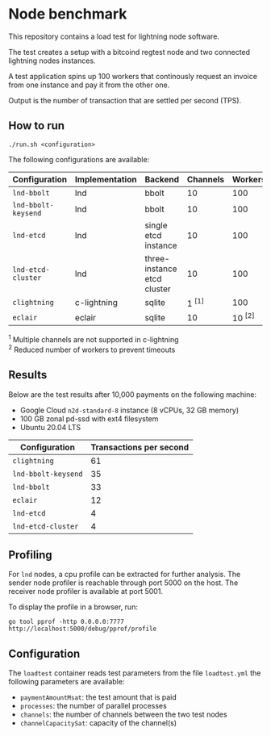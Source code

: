 # Node benchmark

This repository contains a load test for lightning node software.

The test creates a setup with a bitcoind regtest node and two connected
lightning nodes instances.

A test application spins up 100 workers that continously request an invoice
from one instance and pay it from the other one.

Output is the number of transaction that are settled per second (TPS).

## How to run

`./run.sh <configuration>`

The following configurations are available:

Configuration | Implementation | Backend | Channels | Workers | Options
---|---|---|---|---|--
`lnd-bbolt` | lnd | bbolt | 10 | 100  |
`lnd-bbolt-keysend` | lnd | bbolt | 10 | 100 | keysend
`lnd-etcd` | lnd | single etcd instance | 10 | 100 |
`lnd-etcd-cluster` | lnd | three-instance etcd cluster | 10 | 100  |
`clightning` | c-lightning | sqlite | 1 <sup>[1]</sup> | 100 |
`eclair` | eclair | sqlite | 10 | 10  <sup>[2]</sup>|

<sup>1</sup> Multiple channels are not supported in c-lightning  
<sup>2</sup> Reduced number of workers to prevent timeouts

## Results

Below are the test results after 10,000 payments on the following machine:

* Google Cloud `n2d-standard-8` instance (8 vCPUs, 32 GB memory)
* 100 GB zonal pd-ssd with ext4 filesystem
* Ubuntu 20.04 LTS

| Configuration | Transactions per second |
|--|--|
|`clightning`| 61  |
|`lnd-bbolt-keysend`| 35  |
|`lnd-bbolt`| 33  |
|`eclair`| 12 |
|`lnd-etcd`| 4 |
|`lnd-etcd-cluster`| 4 |

## Profiling

For `lnd` nodes, a cpu profile can be extracted for further analysis. The sender node profiler is reachable through port 5000 on the host. The receiver node profiler is available at port 5001.

To display the profile in a browser, run:

`go tool pprof -http 0.0.0.0:7777 http://localhost:5000/debug/pprof/profile`

## Configuration

The `loadtest` container reads test parameters from the file `loadtest.yml` the
following parameters are available:

* `paymentAmountMsat`: the test amount that is paid
* `processes`: the number of parallel processes
* `channels`: the number of channels between the two test nodes
* `channelCapacitySat`: capacity of the channel(s)